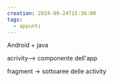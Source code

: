 ```yaml
---
creation: 2024-09-24T15:36:00
tags:
  - appunti
---
```

Android + java

acrivity--> componente dell'app 

fragment -> sottoaree delle activity

